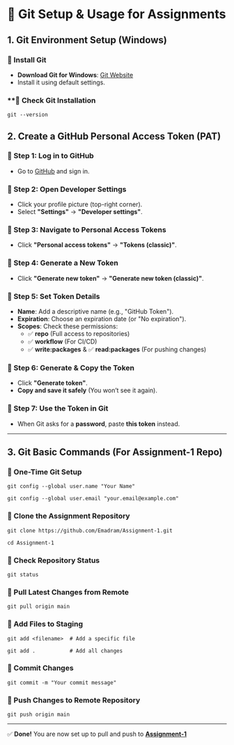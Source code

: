 # 🚀 Git Setup & Usage for Assignments

## **1. Git Environment Setup (Windows)**  

### **🔹 Install Git**  
- **Download Git for Windows**: [Git Website](https://git-scm.com/downloads)  
- Install it using default settings.

### **🔹 Check Git Installation

```
git --version
```

## **2. Create a GitHub Personal Access Token (PAT)**  

### **🔹 Step 1: Log in to GitHub**  
- Go to [GitHub](https://github.com/) and sign in.

### **🔹 Step 2: Open Developer Settings**  
- Click your profile picture (top-right corner).  
- Select **"Settings"** → **"Developer settings"**.  

### **🔹 Step 3: Navigate to Personal Access Tokens**  
- Click **"Personal access tokens"** → **"Tokens (classic)"**.  

### **🔹 Step 4: Generate a New Token**  
- Click **"Generate new token"** → **"Generate new token (classic)"**.  

### **🔹 Step 5: Set Token Details**  
- **Name**: Add a descriptive name (e.g., "GitHub Token").  
- **Expiration**: Choose an expiration date (or "No expiration").  
- **Scopes**: Check these permissions:
  - ✅ **repo** (Full access to repositories)
  - ✅ **workflow** (For CI/CD)
  - ✅ **write:packages** & ✅ **read:packages** (For pushing changes)

### **🔹 Step 6: Generate & Copy the Token**  
- Click **"Generate token"**.  
- **Copy and save it safely** (You won’t see it again).  

### **🔹 Step 7: Use the Token in Git**  
- When Git asks for a **password**, paste **this token** instead.

---

## **3. Git Basic Commands (For Assignment-1 Repo)**  

### **🔹 One-Time Git Setup**  
```
git config --global user.name "Your Name"
```
```
git config --global user.email "your.email@example.com"
```

### **🔹 Clone the Assignment Repository**  
```
git clone https://github.com/Emadram/Assignment-1.git
```
```
cd Assignment-1
```

### **🔹 Check Repository Status**  
```
git status
```

### **🔹 Pull Latest Changes from Remote**  
```
git pull origin main
```

### **🔹 Add Files to Staging**  
```
git add <filename>  # Add a specific file
```
```
git add .           # Add all changes
```

### **🔹 Commit Changes**  
```
git commit -m "Your commit message"
```

### **🔹 Push Changes to Remote Repository**  
```
git push origin main
```

---

✅ **Done!** You are now set up to pull and push to **[Assignment-1](https://github.com/Emadram/Assignment-1)**
